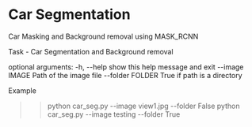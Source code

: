 # Car Segmentation
Car Masking and Background removal using MASK_RCNN

Task - Car Segmentation and Background removal

optional arguments:
  -h, --help       show this help message and exit
  --image IMAGE    Path of the image file
  --folder FOLDER  True if path is a directory
  
Example
>> python car_seg.py --image view1.jpg --folder False
>> python car_seg.py --image testing --folder True
